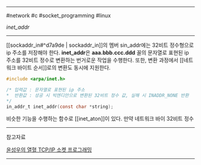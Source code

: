 
---

#network #c #socket_programming #linux

*inet_addr*

---

[[sockaddr_in#^d7a9de | sockaddr_in]]의 멤버 sin_addr에는 32비트 정수형으로 ip 주소를 저장해야 한다.  **inet_addr**은 **aaa.bbb.ccc.ddd** 꼴의 문자열로 표현된 ip 주소를  32비트 정수로 변환하는 번거로운 작업을 수행한다. 또한, 변환 과정에서 [[네트워크 바이트 순서]]로의 변환도 동시에 지원한다.

```C
#include <arpa/inet.h>

/* 입력값 : 문자열로 표현된 ip 주소
*  반환값 : 성공 시 빅엔디안으로 변환된 32비트 정수 값, 실해 시 INADDR_NONE 반환
*/
in_addr_t inet_addr(const char *string);
```

비슷한 기능을 수행하는 함수로 [[inet_aton]]이 있다.
만약 네트워크 바이 32비트 정수

---

참고자료

[윤성우의 열혈 TCP/IP 소켓 프로그래밍](https://product.kyobobook.co.kr/detail/S000001589146)

---